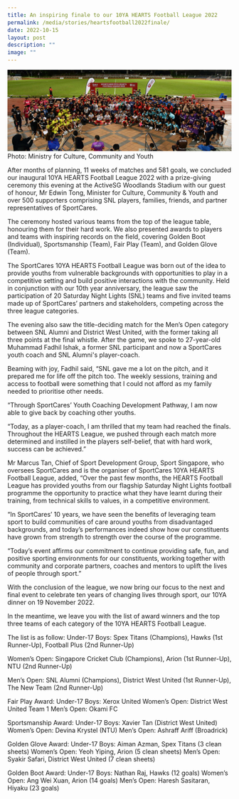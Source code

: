 ```yaml
---
title: An inspiring finale to our 10YA HEARTS Football League 2022
permalink: /media/stories/heartsfootball2022finale/
date: 2022-10-15
layout: post
description: ""
image: ""
---
```




![](/images/MCCY_GroupShot.jpg)
Photo: Ministry for Culture, Community and Youth

After months of planning, 11 weeks of matches and 581 goals, we concluded our inaugural 10YA HEARTS Football League 2022 with a prize-giving ceremony this evening at the ActiveSG Woodlands Stadium with our guest of honour, Mr Edwin Tong, Minister for Culture, Community & Youth and over 500 supporters comprising SNL players, families, friends, and partner representatives of SportCares.

The ceremony hosted various teams from the top of the league table, honouring them for their hard work. We also presented awards to players and teams with inspiring records on the field, covering Golden Boot (Individual), Sportsmanship (Team), Fair Play (Team), and Golden Glove (Team).

The SportCares 10YA HEARTS Football League was born out of the idea to provide youths from vulnerable backgrounds with opportunities to play in a competitive setting and build positive interactions with the community. Held in conjunction with our 10th year anniversary, the league saw the participation of 20 Saturday Night Lights (SNL) teams and five invited teams made up of SportCares’ partners and stakeholders, competing across the three league categories.

The evening also saw the title-deciding match for the Men’s Open category between SNL Alumni and District West United, with the former taking all three points at the final whistle. After the game, we spoke to 27-year-old Muhammad Fadhil Ishak, a former SNL participant and now a SportCares youth coach and SNL Alumni's player-coach.


Beaming with joy, Fadhil said, “SNL gave me a lot on the pitch, and it prepared me for life off the pitch too. The weekly sessions, training and access to football were something that I could not afford as my family needed to prioritise other needs.

“Through SportCares’ Youth Coaching Development Pathway, I am now able to give back by coaching other youths.

“Today, as a player-coach, I am thrilled that my team had reached the finals. Throughout the HEARTS League, we pushed through each match more determined and instilled in the players self-belief, that with hard work, success can be achieved.”

Mr Marcus Tan, Chief of Sport Development Group, Sport Singapore, who oversees SportCares and is the organiser of SportCares 10YA HEARTS Football League, added, “Over the past few months, the HEARTS Football League has provided youths from our flagship Saturday Night Lights football programme the opportunity to practice what they have learnt during their training, from technical skills to values, in a competitive environment.

“In SportCares’ 10 years, we have seen the benefits of leveraging team sport to build communities of care around youths from disadvantaged backgrounds, and today’s performances indeed show how our constituents have grown from strength to strength over the course of the programme.

“Today’s event affirms our commitment to continue providing safe, fun, and positive sporting environments for our constituents, working together with community and corporate partners, coaches and mentors to uplift the lives of people through sport.”

With the conclusion of the league, we now bring our focus to the next and final event to celebrate ten years of changing lives through sport, our 10YA dinner on 19 November 2022. 

In the meantime, we leave you with the list of award winners and the top three teams of each category of the 10YA HEARTS Football League.

The list is as follow: 
Under-17 Boys: Spex Titans (Champions), Hawks (1st Runner-Up), Football Plus (2nd Runner-Up)

Women’s Open: Singapore Cricket Club (Champions), Arion (1st Runner-Up), NTU (2nd Runner-Up)

Men’s Open: SNL Alumni (Champions), District West United (1st Runner-Up), The New Team (2nd Runner-Up) 

Fair Play Award: 
Under-17 Boys: Xerox United 
Women’s Open: District West United Team 1 
Men’s Open: Okami FC 

Sportsmanship Award: 
Under-17 Boys: Xavier Tan (District West United) 
Women’s Open: Devina Krystel (NTU) 
Men’s Open: Ashraff Ariff (Broadrick) 

Golden Glove Award: 
Under-17 Boys: Aiman Azman, Spex Titans (3 clean sheets) 
Women’s Open: Yeoh Yiping, Arion (5 clean sheets) 
Men’s Open: Syakir Safari, District West United (7 clean sheets)

Golden Boot Award: 
Under-17 Boys: Nathan Raj, Hawks (12 goals) 
Women’s Open: Ang Wei Xuan, Arion (14 goals) 
Men’s Open: Haresh Sasitaran, Hiyaku (23 goals) 
